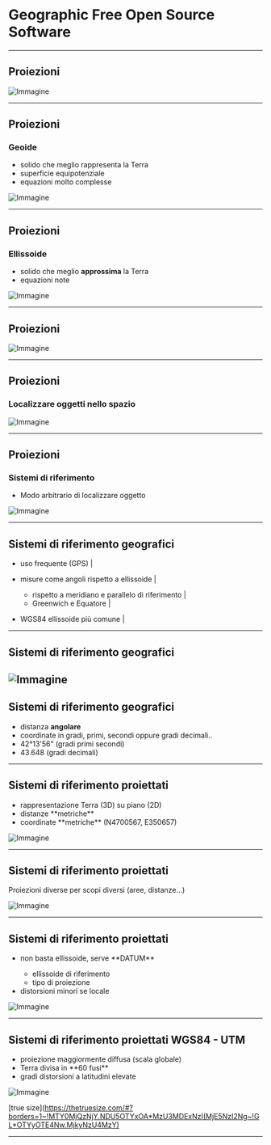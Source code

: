 # Geographic Free Open Source Software

---

## Proiezioni

![Immagine](assets/proj.png)

---

## Proiezioni

### Geoide

* solido che meglio rappresenta la Terra
* superficie equipotenziale
* equazioni molto complesse

![Immagine](assets/proj2.png) <!-- .element: class="fragment" data-fragment-index="1" style="height:30%;width:30%;"-->

---

## Proiezioni

### Ellissoide

* solido che meglio **approssima** la Terra
* equazioni note

![Immagine](assets/proj3.png) <!-- .element: class="fragment" data-fragment-index="1" style="height:30%;width:30%;"-->

---

## Proiezioni


![Immagine](assets/proj4.png)

---

## Proiezioni

### Localizzare oggetti nello spazio

![Immagine](assets/proj5.jpeg) <!-- .element: style="height:40%;width:40%;"-->

---

## Proiezioni

### Sistemi di riferimento

* Modo arbitrario di localizzare oggetto

![Immagine](assets/proj6.png)

---

## Sistemi di riferimento geografici

* uso frequente (GPS) | 
* misure come angoli rispetto a ellissoide |
    
    * rispetto a meridiano e parallelo di riferimento |
    * Greenwich e Equatore |
    
* WGS84 ellissoide più comune | 


---

## Sistemi di riferimento geografici

![Immagine](assets/proj_geo.png)
---

## Sistemi di riferimento geografici

* distanza **angolare**
* coordinate in gradi, primi, secondi oppure gradi decimali..
* 42°13'56” (gradi primi secondi)
* 43.648 (gradi decimali)

---

## Sistemi di riferimento proiettati

<ul>
    <li class="fragment" data-fragment-index="1">rappresentazione Terra (3D) su piano (2D)</li>
    <li class="fragment" data-fragment-index="2">distanze **metriche** </li>
    <li class="fragment" data-fragment-index="3">coordinate **metriche** (N4700567, E350657)</li>
</ul>

![Immagine](assets/proj_pro.png) <!-- .element: class="fragment" data-fragment-index="4" style="height:40%;width:40%;"-->

---

## Sistemi di riferimento proiettati

Proiezioni diverse per scopi diversi (aree, distanze...)

![Immagine](assets/proj_pro2.png) <!-- .element: class="fragment" data-fragment-index="4" style="height:40%;width:40%;"-->

---

## Sistemi di riferimento proiettati

<ul>
    <li class="fragment" data-fragment-index="1">non basta ellissoide, serve **DATUM**</li>
        <ul>
        <li class="fragment" data-fragment-index="2">ellissoide di riferimento</li>
        <li class="fragment" data-fragment-index="3">tipo di proiezione</li>
        </ul>
    <li class="fragment" data-fragment-index="4">distorsioni minori se locale</li>
</ul>

![Immagine](assets/proj_pro3.png) <!-- .element: class="fragment" data-fragment-index="4" style="height:40%;width:40%;"-->

---

## Sistemi di riferimento proiettati WGS84 - UTM

<ul>
    <li class="fragment" data-fragment-index="1">proiezione maggiormente diffusa (scala globale)</li>
    <li class="fragment" data-fragment-index="2">Terra divisa in **60 fusi** </li>
    <li class="fragment" data-fragment-index="3">gradi distorsioni a latitudini elevate</li>
</ul>

![Immagine](assets/proj_pro3.png) <!-- .element: class="fragment" data-fragment-index="4" style="height:30%;width:30%;"-->

[true size](https://thetruesize.com/#?borders=1~!MTY0MjQzNjY.NDU5OTYxOA*MzU3MDExNzI(MjE5NzI2Ng~!GL*OTYyOTE4Nw.MjkyNzU4MzY)

---





























